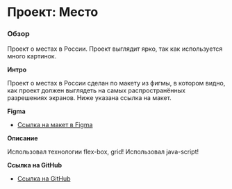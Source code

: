 # Проект: Место

### Обзор
Проект о местах в России. Проект выглядит ярко, так как используется много картинок. 

**Интро**

Проект о местах в России сделан по макету из фигмы, в котором видно, как проект должен выглядеть на самых распространённых разрешениях экранов. Ниже указана ссылка на макет.

**Figma**

* [Ссылка на макет в Figma](https://www.figma.com/file/2cn9N9jSkmxD84oJik7xL7/JavaScript.-Sprint-4?node-id=0%3A1)

**Описание**

Использовал технологии flex-box, grid! Использовал java-script! 

**Ссылка на GitHub**

* [Ссылка на GitHub](https://tarasovdancer1987.github.io/mesto/index.html)